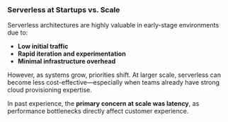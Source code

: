 ### Serverless at Startups vs. Scale

Serverless architectures are highly valuable in early-stage environments due to:

- **Low initial traffic**
- **Rapid iteration and experimentation**
- **Minimal infrastructure overhead**

However, as systems grow, priorities shift. At larger scale, serverless can become less cost-effective—especially when teams already have strong cloud provisioning expertise.

In past experience, the **primary concern at scale was latency**, as performance bottlenecks directly affect customer experience.
